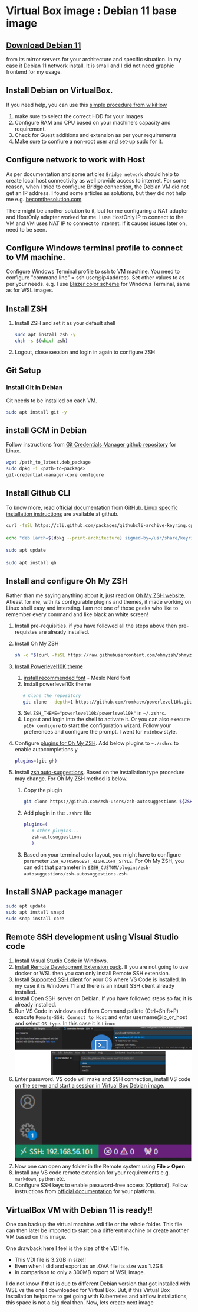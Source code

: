 # Virtual Box image : Debian 11 base image

## [Download Debian 11](https://www.debian.org/CD/http-ftp/#stable) 

from its mirror servers for your architecture and specific situation. In my case it Debian 11 network install. It is small and I did not need graphic frontend for my usage.

## Install Debian on VirtualBox. 

If you need help, you can use this [simple procedure from wikiHow](https://www.wikihow.com/Install-Debian-in-Virtualbox)
   1. make sure to select the correct HDD for your images
   2. Configure RAM and CPU based on your machine's capacity and requirement.
   3. Check for Guest additions and extension as per your requirements
   4. Make sure to confiure a non-root user and set-up sudo for it.

## Configure network to work with Host

As per documentation and some articles `Bridge network` should help to create local host connectivity as well provide access to internet. 
For some reason, when I tried to configure Bridge connection, the Debian VM did not get an IP address. I found some articles as solutions, but they did not help me e.g. [becomthesolution.com](https://becomethesolution.com/blogs/mac/no-network-connectivity-bridged-adapter-virtualbox).

There might be another solution to it, but for me configuring a NAT adapter and HostOnly adapter worked for me.
I use HostOnly IP to connect to the VM and VM uses NAT IP to connect to internet. If it causes issues later on, need to be seen.

## Configure Windows terminal profile to connect to VM machine.

Configure Windows Terminal profile to ssh to VM machine. You need to configure "command line" = ssh user@ip4address.
Set other values to as per your needs. e.g. I use [Blazer color scheme](https://windowsterminalthemes.dev/?theme=Blazer) for Windows Terminal, same as for WSL images.

## Install ZSH

1. Install ZSH and set it as your default shell

   ```zsh
   sudo apt install zsh -y
   chsh -s $(which zsh)
   ```

2. Logout, close session and login in again to configure ZSH

## Git Setup

### Install Git in Debian

  Git needs to be installed on each VM.

  ```zsh
  sudo apt install git -y
  ```

## install GCM in Debian

Follow instructions from [Git Credentials Manager github repository](https://github.com/GitCredentialManager/git-credential-manager/blob/main/README.md#linux-install-instructions) for Linux.

```zsh
wget /path_to_latest.deb_package
sudo dpkg -i <path-to-package>
git-credential-manager-core configure
```

## Install Github CLI

To know more, read [official documentation](https://cli.github.com/) from GitHub. [Linux specific installation instructions](https://github.com/cli/cli/blob/trunk/docs/install_linux.md) are available at github.

```zsh
curl -fsSL https://cli.github.com/packages/githubcli-archive-keyring.gpg | sudo dd of=/usr/share/keyrings/githubcli-archive-keyring.gpg

echo "deb [arch=$(dpkg --print-architecture) signed-by=/usr/share/keyrings/githubcli-archive-keyring.gpg] https://cli.github.com/packages stable main" | sudo tee /etc/apt/sources.list.d/github-cli.list > /dev/null

sudo apt update

sudo apt install gh
```

## Install and configure Oh My ZSH

Rather than me saying anything about it, just read on [Oh My ZSH website](https://ohmyz.sh/). Atleast for me, with its configurable plugins and themes, it made working on Linux shell easy and intersting. I am not one of those geeks who like to remember every command and like black an white screen!

1. Install pre-requisities. if you have followed all the steps above then pre-requistes are already installed.
2. Install Oh My ZSH

   ```zsh
   sh -c "$(curl -fsSL https://raw.githubusercontent.com/ohmyzsh/ohmyzsh/master/tools/install.sh)"
   ```

3. [Install Powerlevel10K theme](https://github.com/romkatv/powerlevel10k)
   1. [install recommended font](https://github.com/romkatv/powerlevel10k#meslo-nerd-font-patched-for-powerlevel10k) - Meslo Nerd font
   2. Install powerlevel10k theme

   ```zsh
      # Clone the repository
      git clone --depth=1 https://github.com/romkatv/powerlevel10k.git ${ZSH_CUSTOM:-$HOME/.oh-my-zsh/custom}/themes/powerlevel10k
      ```

   3. Set `ZSH_THEME="powerlevel10k/powerlevel10k"` in `~/.zshrc`.
   4. Logout and login into the shell to activate it. Or you can also execute `p10k configure` to start the configuration wizard. Follow your preferences and configure the prompt. I went for `rainbow` style.
   

4. Configure [plugins for Oh My ZSH](https://github.com/ohmyzsh/ohmyzsh/wiki/Plugins). Add below plugins to `~./zshrc` to enable autocompletions
y
   ```zsh
   plugins=(git gh)
   ```

5. Install [zsh auto-suggestions](https://github.com/zsh-users/zsh-autosuggestions). Based on the installation type procedure may change. For Oh My ZSH method is below.  

   1. Copy the plugin

      ```zsh
      git clone https://github.com/zsh-users/zsh-autosuggestions ${ZSH_CUSTOM:-~/.oh-my-zsh/custom}/plugins/zsh-autosuggestions 
      ```

   2. Add plugin in the `.zshrc` file

      ```zsh
      plugins=( 
         # other plugins...
         zsh-autosuggestions
         )
      ```

   3. Based on your terminal color layout, you might have to configure parameter `ZSH_AUTOSUGGEST_HIGHLIGHT_STYLE`. For Oh My ZSH, you can edit that parameter in `$ZSH_CUSTOM/plugins/zsh-autosuggestions/zsh-autosuggestions.zsh`. 

## Install SNAP package manager

```zsh
sudo apt update
sudo apt install snapd
sudo snap install core
```

## Remote SSH development using Visual Studio code

1. [Install Visual Studio Code](https://code.visualstudio.com/download) in Windows.
2. [Install Remote Development Extension pack](https://marketplace.visualstudio.com/items?itemName=ms-vscode-remote.vscode-remote-extensionpack). If you are not going to use docker or WSL then you can only install Remote SSH extension.
3. Install [Supported SSH client](https://code.visualstudio.com/docs/remote/troubleshooting#_installing-a-supported-ssh-client) for your OS where VS Code is installed. In my case it is Windows 11 and there is an inbuilt SSH client already installed.
4. Install Open SSH server on Debian. If you have followed steps so far, it is already installed.
5. Run VS Code in windows and from Command pallete (Ctrl+Shift+P) execute `Remote-SSH: Connect to Host` and enter username@ip_or_host and select `OS type`. In this case it is `Linux`
   ![Configure Remote SSH host in VS Code](images/base_image/base_connect_ssh_host.drawio.svg)
6.  Enter password. VS code will make and SSH connection, install VS code on the server and start a session in Virtual Box Debian image.
  ![VS Code session in Remote SSH on Virtual Box](images/base_image/base_remote_ssh_connection.drawio.svg)
7. Now one can open any folder in the Remote system using **File > Open**
8. Install any VS code remote extension for your requirements e.g. `markdown`, `python` etc.
9. Configure SSH keys to enable password-free access (Optional). Follow instructions from [official documentation](https://code.visualstudio.com/docs/remote/troubleshooting#_quick-start-using-ssh-keys) for your platform. 

## VirtualBox VM with Debian 11 is ready!!

One can backup the virtual machine .vdi file or the whole folder. This file can then later be imported to start on a different machine or create another VM based on this image.


One drawback here I feel is the size of the VDI file. 
- This VDI file is 3.2GB in size!! 
- Even when I did and export as an .OVA file its size was 1.2GB
- in comparison to only a 300MB export of WSL image.

I do not know if that is due to different Debian version that got installed with WSL vs the one I downloaded for Virtual Box. But, if this Virtual Box installation helps me to get going with Kubernetes and airflow installations, this space is not a big deal then. Now, lets create next image